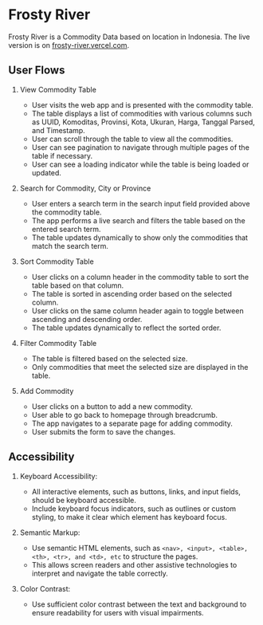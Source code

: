 # Frosty River

Frosty River is a Commodity Data based on location in Indonesia.
The live version is on [frosty-river.vercel.com](https://frosty-river.vercel.app/).

## User Flows
1. View Commodity Table
    - User visits the web app and is presented with the commodity table.
    - The table displays a list of commodities with various columns such as UUID, Komoditas, Provinsi, Kota, Ukuran, Harga, Tanggal Parsed, and Timestamp.
    - User can scroll through the table to view all the commodities.
    - User can see pagination to navigate through multiple pages of the table if necessary.
    - User can see a loading indicator while the table is being loaded or updated.

2. Search for Commodity, City or Province
    - User enters a search term in the search input field provided above the commodity table.
    - The app performs a live search and filters the table based on the entered search term.
    - The table updates dynamically to show only the commodities that match the search term.

3. Sort Commodity Table
    - User clicks on a column header in the commodity table to sort the table based on that column.
    - The table is sorted in ascending order based on the selected column.
    - User clicks on the same column header again to toggle between ascending and descending order.
    - The table updates dynamically to reflect the sorted order.

4. Filter Commodity Table
    - The table is filtered based on the selected size.
    - Only commodities that meet the selected size are displayed in the table.

5. Add Commodity
    - User clicks on a button to add a new commodity.
    - User able to go back to homepage through breadcrumb.
    - The app navigates to a separate page for adding commodity.
    - User submits the form to save the changes.

## Accessibility
1. Keyboard Accessibility:
    - All interactive elements, such as buttons, links, and input fields, should be keyboard accessible.
    - Include keyboard focus indicators, such as outlines or custom styling, to make it clear which element has keyboard focus.

2. Semantic Markup:
    - Use semantic HTML elements, such as `<nav>, <input>, <table>, <th>, <tr>, and <td>, etc` to structure the pages.
    - This allows screen readers and other assistive technologies to interpret and navigate the table correctly.

3. Color Contrast:
    - Use sufficient color contrast between the text and background to ensure readability for users with visual impairments.
